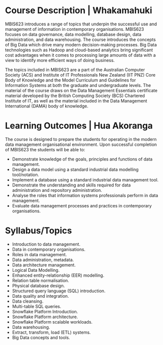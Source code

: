 # Course Description | Whakamahuki

MBIS623 introduces a range of topics that underpin the successful use and management of information in contemporary organisations. MBIS623 focuses on data governance, data modelling, database design, data administration, and data warehousing. The course introduces the concepts of Big Data which drive many modern decision-making processes. Big Data technologies such as Hadoop and cloud-based analytics bring significant cost advantages when it comes to processing large amounts of data with a view to identify more efficient ways of doing business.

The topics included in MBIS623 are a part of the Australian Computer Society (ACS) and Institute of IT Professionals New Zealand (IIT PNZ) Core Body of Knowledge and the Model Curriculum and Guidelines for Information Systems at both the graduate and undergraduate levels. The material of the course draws on the Data Management Essentials certificate material developed by the British Computing Society (BCS) Chartered Institute of IT, as well as the material included in the Data Management International (DAMA) body of knowledge.

# Learning Outcomes | Hua Akoranga

The course is designed to prepare the students for operating in the modern data management organisational environment. Upon successful completion of MBIS623 the students will be able to:

- Demonstrate knowledge of the goals, principles and functions of data management.
- Design a data model using a standard industrial data modelling tool/notation.
- Implement a database using a standard industrial data management tool.
- Demonstrate the understanding and skills required for data administration and repository administration.
- Analyse the roles that information systems professionals perform in data management.
- Evaluate data management processes and practices in contemporary organisations.

# Syllabus/Topics

- Introduction to data management.
- Data in contemporary organisations.
- Roles in data management.
- Data administration, metadata.
- Data architecture management.
- Logical Data Modelling.
- Enhanced entity-relationship (EER) modelling.
- Relation table normalisation.
- Physical database design.
- Structured query language (SQL) introduction.
- Data quality and integration.
- Data cleansing.
- Multi-table SQL queries.
- Snowflake Platform Introduction.
- Snowflake Platform architecture.
- Snowflake Platform scalable workloads.
- Data warehousing.
- Extract, transform, load (ETL) systems.
- Big Data concepts and tools.
